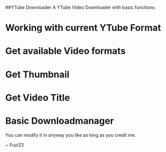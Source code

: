 ##YTube Downloader
A YTube Video Downloader with basic functions:

# Working with current YTube Format
# Get available Video formats
# Get Thumbnail
# Get Video Title
# Basic Downloadmanager

You can modify it in anyway you like as long as you credit me.

~ Fuzi23